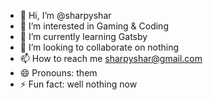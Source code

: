 - 👋 Hi, I’m @sharpyshar
- 👀 I’m interested in Gaming & Coding
- 🌱 I’m currently learning Gatsby
- 💞️ I’m looking to collaborate on nothing
- 📫 How to reach me sharpyshar@gmail.com
- 😄 Pronouns: them
- ⚡ Fun fact: well nothing now

<!---
sharpyshar/sharpyshar is a ✨ special ✨ repository because its `README.md` (this file) appears on your GitHub profile.
You can click the Preview link to take a look at your changes.
--->
